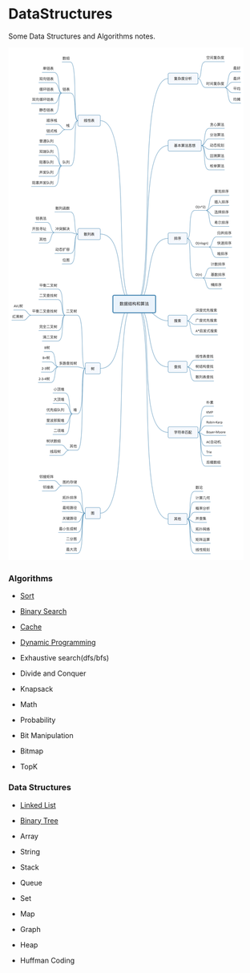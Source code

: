 # DataStructures
Some Data Structures and Algorithms notes.

![](images/algorithm_knowleadge_map.jpg)

### Algorithms
- [Sort](algorithms/sort/README.md)

- [Binary Search](algorithms/binary-search/README.md)

- [Cache](algorithms/cache/README.md)

- [Dynamic Programming](algorithms/dynamic-programming/README.md)

- Exhaustive search(dfs/bfs)
- Divide and Conquer
- Knapsack
- Math
- Probability
- Bit Manipulation
- Bitmap
- TopK


### Data Structures
- [Linked List](datastructures/linked-list/README.md)

- [Binary Tree](datastructures/biary-tree/README.md)

- Array
- String
- Stack
- Queue
- Set
- Map
- Graph
- Heap
- Huffman Coding
